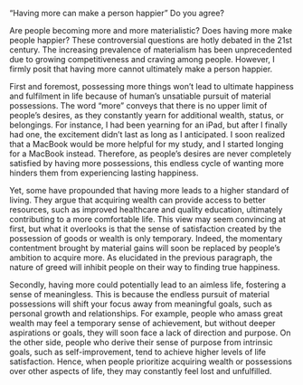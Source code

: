 “Having more can make a person happier” Do you agree?

Are people becoming more and more materialistic? Does having more make people happier? These controversial questions are hotly debated in the 21st century. The increasing prevalence of materialism has been unprecedented due to growing competitiveness and craving among people. However, I firmly posit that having more cannot ultimately make a person happier.

First and foremost, possessing more things won’t lead to ultimate happiness and fulfilment in life because of human’s unsatiable pursuit of material possessions. The word “more” conveys that there is no upper limit of people’s desires, as they constantly yearn for additional wealth, status, or belongings. For instance, I had been yearning for an iPad, but after I finally had one, the excitement didn’t last as long as I anticipated. I soon realized that a MacBook would be more helpful for my study, and I started longing for a MacBook instead. Therefore, as people’s desires are never completely satisfied by having more possessions, this endless cycle of wanting more hinders them from experiencing lasting happiness.

Yet, some have propounded that having more leads to a higher standard of living. They argue that acquiring wealth can provide access to better resources, such as improved healthcare and quality education, ultimately contributing to a more comfortable life. This view may seem convincing at first, but what it overlooks is that the sense of satisfaction created by the possession of goods or wealth is only temporary. Indeed, the momentary contentment brought by material gains will soon be replaced by people’s ambition to acquire more. As elucidated in the previous paragraph, the nature of greed will inhibit people on their way to finding true happiness.

Secondly, having more could potentially lead to an aimless life, fostering a sense of meaningless. This is because the endless pursuit of material possessions will shift your focus away from meaningful goals, such as personal growth and relationships. For example, people who amass great wealth may feel a temporary sense of achievement, but without deeper aspirations or goals, they will soon face a lack of direction and purpose. On the other side, people who derive their sense of purpose from intrinsic goals, such as self-improvement, tend to achieve higher levels of life satisfaction. Hence, when people prioritize acquiring wealth or possessions over other aspects of life, they may constantly feel lost and unfulfilled.

